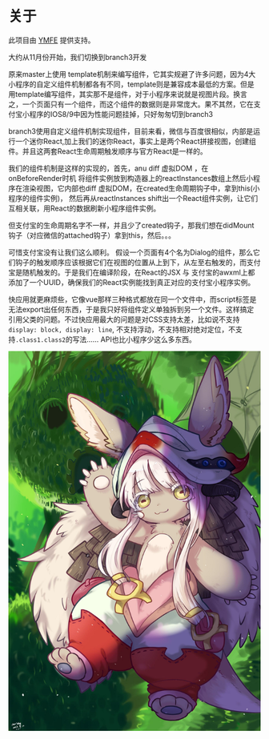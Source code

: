# 关于

此项目由 [YMFE](https://ymfe.org) 提供支持。


大约从11月份开始，我们切换到branch3开发

原来master上使用 template机制来编写组件，它其实规避了许多问题，因为4大小程序的自定义组件机制都各有不同，template则是兼容成本最低的方案。但是用template编写组件，其实那不是组件，对于小程序来说就是视图片段。换言之，一个页面只有一个组件，而这个组件的数据则是非常庞大。果不其然，它在支付宝小程序的IOS8/9中因为性能问题挂掉，只好匆匆切到branch3

branch3使用自定义组件机制实现组件，目前来看，微信与百度很相似，内部是运行一个迷你React,加上我们的迷你React，事实上是两个React拼接视图，创建组件。并且这两套React生命周期触发顺序与官方React是一样的。

我们的组件机制是这样的实现的，首先，anu diff 虚拟DOM ，在onBeforeRender时机 将组件实例放到构造器上的reactInstances数组上然后小程序在渲染视图，它内部也diff 虚拟DOM，在created生命周期钩子中，拿到this(小程序的组件实例)，
然后再从reactInstances shift出一个React组件实例，让它们互相关联，用React的数据刷新小程序组件实例。

但支付宝的生命周期名字不一样，并且少了created钩子，那我们想在didMount钩子（对应微信的attached钩子）拿到this，然后。。。

可惜支付宝没有让我们这么顺利。 假设一个页面有4个名为Dialog的组件，那么它们钩子的触发顺序应该根据它们在视图的位置从上到下，从左至右触发的，而支付宝是随机触发的。于是我们在编译阶段，在React的JSX 与 支付宝的awxml上都添加了一个UUID，确保我们的React实例能找到真正对应的支付宝小程序实例。

快应用就更麻烦些，它像vue那样三种格式都放在同一个文件中，而script标签是无法export出任何东西，于是我只好将组件定义单独拆到另一个文件。这样搞定引用父类的问题。不过快应用最大的问题是对CSS支持太差，比如说不支持`display: block, display: line`, 不支持浮动，不支持相对绝对定位，不支持`.class1.class2`的写法……  API也比小程序少这么多东西。

![nanachi](1538220971726.jpeg)
